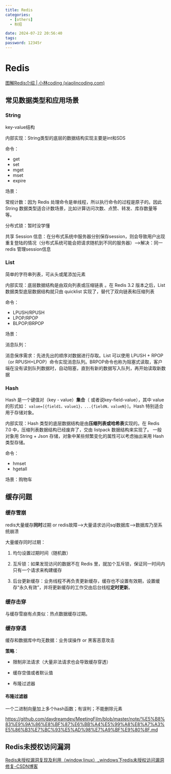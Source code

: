 ```yaml
---
title: Redis
categories:
  - [others]
  - 秋招

date: 2024-07-22 20:56:40
tags:
password: 12345r
---
```


# Redis 

[图解Redis介绍 | 小林coding (xiaolincoding.com)](https://xiaolincoding.com/redis/)

## 常见数据类型和应用场景

<!-- more -->

### String

key-value结构

内部实现：String类型的底层的数据结构实现主要是int和SDS

命令：

- get
- set
- mget
- mset
- expire

场景：

常规计数：因为 Redis 处理命令是单线程，所以执行命令的过程是原子的。因此 String 数据类型适合计数场景，比如计算访问次数、点赞、转发、库存数量等等。

分布式锁：暂时没学懂

共享 Session 信息：在分布式系统中服务器分别保存session，则会导致用户出现重复登陆的情况（分布式系统可能会把请求随机到不同的服务器）-->解决：同一redis 管理session信息

### List

简单的字符串列表，可从头或尾添加元素

内部实现：底层数据结构是由双向列表或压缩链表 。在 Redis 3.2 版本之后，List 数据类型底层数据结构就只由 quicklist 实现了，替代了双向链表和压缩列表

命令：

- LPUSH/RPUSH
- LPOP/RPOP
- BLPOP/BRPOP

场景：

消息队列：

消息保序需求：先进先出的顺序对数据进行存取。List 可以使用 LPUSH + RPOP （or RPUSH+LPOP）命令实现消息队列。BRPOP命令也称为阻塞式读取，客户端在没有读到队列数据时，自动阻塞，直到有新的数据写入队列，再开始读取新数据

### Hash

Hash 是一个键值对（key - value）**集合**（ 或者说key-field-value），其中 value 的形式如： `value=[{field1，value1}，...{fieldN，valueN}]`。Hash 特别适合用于存储对象。

内部实现：Hash 类型的底层数据结构是由**压缩列表或哈希表**实现的。在 Redis 7.0 中，压缩列表数据结构已经废弃了，交由 listpack 数据结构来实现了。
一般对象用 String + Json 存储，对象中某些频繁变化的属性可以考虑抽出来用 Hash 类型存储。

命令：

- hmset
- hgetall

场景：购物车

## 缓存问题

### 缓存雪崩

redis大量缓存**同时**过期 or redis故障-->大量请求访问sql数据库-->数据库乃至系统崩溃

大量缓存同时过期：

1. 均匀设置过期时间（随机数）

2. 互斥锁：如果发现访问的数据不在 Redis 里，就加个互斥锁，保证同一时间内只有一个请求来构建缓存

3. 后台更新缓存：业务线程不再负责更新缓存，缓存也不设置有效期，设置缓存“永久有效”，并将更新缓存的工作交由后台线程**定时更新**。

   

### 缓存击穿

与缓存雪崩有点类似：热点数据缓存过期。

### 缓存穿透

缓存和数据库中均无数据：业务误操作 or 黑客恶意攻击

**策略**：

- 限制非法请求（大量非法请求也会导致缓存穿透）

- 缓存空值或者默认值
- 布隆过滤器

#### **布隆过滤器**

一个二进制向量加上多个hash函数；有误判；不能删除元素

https://github.com/daydreamdev/MeetingFilm/blob/master/note/%E5%B8%83%E9%9A%86%E8%BF%87%E6%BB%A4%E5%99%A8%E8%A7%A3%E5%86%B3%E7%BC%93%E5%AD%98%E7%A9%BF%E9%80%8F.md

## Redis未授权访问漏洞

[Redis未授权漏洞复现及利用（window,linux）_windows下redis未授权访问漏洞修复-CSDN博客](https://blog.csdn.net/dreamthe/article/details/123427989)
